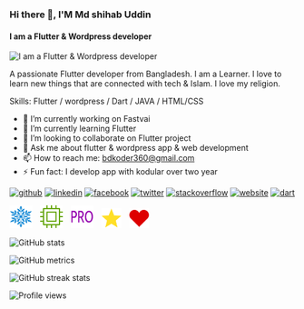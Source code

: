 ### Hi there 👋, I'M Md shihab Uddin
#### I am a Flutter & Wordpress developer
![I am a Flutter & Wordpress developer](https://media-exp1.licdn.com/dms/image/C5616AQGo8yKValKMMg/profile-displaybackgroundimage-shrink_200_800/0/1645456563262?e=1651104000&v=beta&t=kEzC4SV3ZPksgG6o7dNXf5F3YWjOMLdnOJbKOs_Dvvk)

A passionate Flutter developer from Bangladesh. I am a Learner. I love to learn new things that are connected with tech & Islam. I love my religion.

Skills: Flutter / wordpress / Dart / JAVA / HTML/CSS

- 🔭 I’m currently working on Fastvai 
- 🌱 I’m currently learning Flutter 
- 👯 I’m looking to collaborate on Flutter project 
- 💬 Ask me about flutter & wordpress app & web development 
- 📫 How to reach me: bdkoder360@gmail.com 
- ⚡ Fun fact: I develop app with kodular over two year 


[<img src='https://cdn.jsdelivr.net/npm/simple-icons@3.0.1/icons/github.svg' alt='github' height='40'>](https://github.com/bdkoder360)  [<img src='https://cdn.jsdelivr.net/npm/simple-icons@3.0.1/icons/linkedin.svg' alt='linkedin' height='40'>](https://www.linkedin.com/in/mdshihabuddinroky/)  [<img src='https://cdn.jsdelivr.net/npm/simple-icons@3.0.1/icons/facebook.svg' alt='facebook' height='40'>](https://www.facebook.com/mdsihabuddinroky)  [<img src='https://cdn.jsdelivr.net/npm/simple-icons@3.0.1/icons/twitter.svg' alt='twitter' height='40'>](https://twitter.com/https://twitter.com/bdkoder360)  [<img src='https://cdn.jsdelivr.net/npm/simple-icons@3.0.1/icons/stackoverflow.svg' alt='stackoverflow' height='40'>](https://stackoverflow.com/users/https://stackoverflow.com/users/15750310)  [<img src='https://cdn.jsdelivr.net/npm/simple-icons@3.0.1/icons/icloud.svg' alt='website' height='40'>](www.fastvai.com)  [<img src='https://cdn.jsdelivr.net/npm/simple-icons@3.0.1/icons/dart.svg' alt='dart' height='40'>](https://dribbble.com/bdkoder360)  

<a href='https://archiveprogram.github.com/'><img src='https://raw.githubusercontent.com/acervenky/animated-github-badges/master/assets/acbadge.gif' width='40' height='40'></a> <a href='https://docs.github.com/en/developers'><img src='https://raw.githubusercontent.com/acervenky/animated-github-badges/master/assets/devbadge.gif' width='40' height='40'></a> <a href='https://github.com/pricing'><img src='https://raw.githubusercontent.com/acervenky/animated-github-badges/master/assets/pro.gif' width='40' height='40'></a> <a href='https://stars.github.com/'><img src='https://raw.githubusercontent.com/acervenky/animated-github-badges/master/assets/starbadge.gif' width='35' height='35'></a> <a href='https://docs.github.com/en/github/supporting-the-open-source-community-with-github-sponsors'><img src='https://raw.githubusercontent.com/acervenky/animated-github-badges/master/assets/sponsorbadge.gif' width='35' height='35'></a> 

![GitHub stats](https://github-readme-stats.vercel.app/api?username=bdkoder360&show_icons=true)  

![GitHub metrics](https://metrics.lecoq.io/bdkoder360)  

![GitHub streak stats](https://github-readme-streak-stats.herokuapp.com/?user=bdkoder360)  

![Profile views](https://gpvc.arturio.dev/bdkoder360)  
